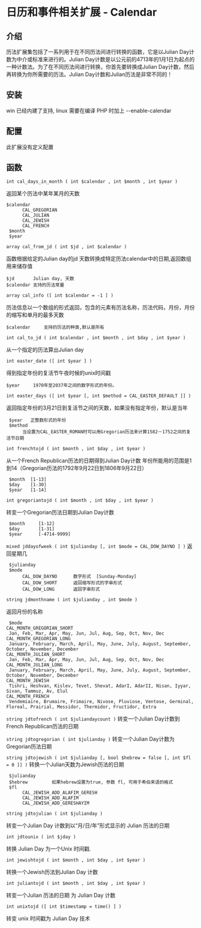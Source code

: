 # 日历和事件相关扩展 - Calendar


## 介绍
历法扩展集包括了一系列用于在不同历法间进行转换的函数，它是以Julian Day计数为中介或标准来进行的。Julian Day计数是以公元前的4713年的1月1日为起点的一种计数法。为了在不同历法间进行转换，你首先要转换成Julian Day计数，然后再转换为你所需要的历法。Julian Day计数和Julian历法是非常不同的！


## 安装

win 已经内建了支持, linux 需要在编译 PHP 时加上 --enable-calendar

## 配置

此扩展没有定义配置

## 函数

`int cal_days_in_month ( int $calendar , int $month , int $year )`

返回某个历法中某年某月的天数
```
$calendar
      CAL_GREGORIAN
      CAL_JULIAN
      CAL_JEWISH
      CAL_FRENCH
 $month
 $year
```

`array cal_from_jd ( int $jd , int $calendar )`

函数根据给定的Julian day的jd 天数转换成特定历法calendar中的日期,返回数组用来储存值
```
$jd       Julian day, 天数
$calendar 支持的历法常量
```
`array cal_info ([ int $calendar = -1 ] )`

历法信息以一个数组的形式返回，包含的元素有历法名称，历法代码，月份，月份的缩写和单月的最多天数
```
$calendar     支持的历法的种类,默认是所有
```

`int cal_to_jd ( int $calendar , int $month , int $day , int $year )`

从一个指定的历法算出Julian day

`int easter_date ([ int $year ] )`

得到指定年份的复活节午夜时候的unix时间戳
```
$year     1970年至2037年之间的数字形式的年份。 
```

`int easter_days ([ int $year [, int $method = CAL_EASTER_DEFAULT ]] )`

返回指定年份的3月21日到复活节之间的天数，如果没有指定年份，默认是当年

```
 $year   正整数形式的年份
 $method
      当设置为CAL_EASTER_ROMAN时可以用Gregorian历法来计算1582－1752之间的复活节日期
```

`int frenchtojd ( int $month , int $day , int $year )`

从一个French Republican历法的日期得到Julian Day计数
年份所能用的范围是1到14（Gregorian历法的1792年9月22日到1806年9月22日）
```
 $month  [1-13]
 $day    [1-30]
 $year   [1-14]
```

`int gregoriantojd ( int $month , int $day , int $year )`

转变一个Gregorian历法日期到Julian Day计数
```
 $month     [1-12]
 $day       [1-31]
 $year      [-4714-9999]
```
`mixed jddayofweek ( int $julianday [, int $mode = CAL_DOW_DAYNO ] )`
     返回星期几
```
 $julianday
 $mode
      CAL_DOW_DAYNO      数字形式  [Sunday-Monday]
      CAL_DOW_SHORT      返回缩写形式的字串形式
      CAL_DOW_LONG       返回字串形式
```

`string jdmonthname ( int $julianday , int $mode )`

返回月份的名称
```
 $mode
CAL_MONTH_GREGORIAN_SHORT 
 Jan, Feb, Mar, Apr, May, Jun, Jul, Aug, Sep, Oct, Nov, Dec
CAL_MONTH_GREGORIAN_LONG 
 January, February, March, April, May, June, July, August, September, October, November, December
CAL_MONTH_JULIAN_SHORT 
 Jan, Feb, Mar, Apr, May, Jun, Jul, Aug, Sep, Oct, Nov, Dec
CAL_MONTH_JULIAN_LONG 
 January, February, March, April, May, June, July, August, September, October, November, December
CAL_MONTH_JEWISH 
 Tishri, Heshvan, Kislev, Tevet, Shevat, AdarI, AdarII, Nisan, Iyyar, Sivan, Tammuz, Av, Elul
CAL_MONTH_FRENCH 
 Vendemiaire, Brumaire, Frimaire, Nivose, Pluviose, Ventose, Germinal, Floreal, Prairial, Messidor, Thermidor, Fructidor, Extra
```
`string jdtofrench ( int $juliandaycount )`
     转变一个Julian Day计数到French Republican历法的日期

`string jdtogregorian ( int $julianday )`
     转变一个Julian Day计数为Gregorian历法日期

`string jdtojewish ( int $julianday [, bool $hebrew = false [, int $fl = 0 ]] )`
     转换一个Julian天数为Jewish历法的日期
```
 $julianday     
 $hebrew         如果hebrew设置为true, 参数 fl, 可用于希伯来语的格式
 $fl     
      CAL_JEWISH_ADD_ALAFIM_GERESH
      CAL_JEWISH_ADD_ALAFIM
      CAL_JEWISH_ADD_GERESHAYIM
```

`string jdtojulian ( int $julianday )`

转变一个Julian Day 计数到以“月/日/年”形式显示的 Julian 历法的日期

`int jdtounix ( int $jday )`

转换 Julian Day 为一个Unix 时间戳.

`int jewishtojd ( int $month , int $day , int $year )`

转换一个Jewish历法到Julian Day 计数

`int juliantojd ( int $month , int $day , int $year )`

转变一个Julian 历法的日期 为 Julian Day 计数

`int unixtojd ([ int $timestamp = time() ] )`

转变 unix 时间戳为 Julian Day 技术










